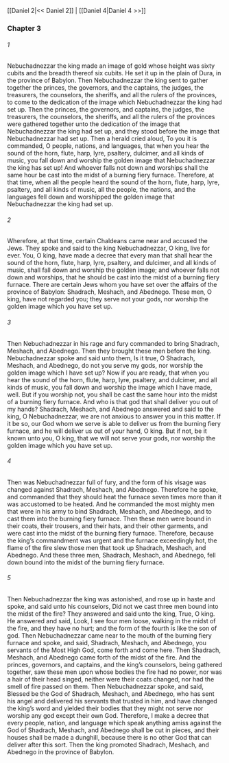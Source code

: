 [[Daniel 2|<< Daniel 2]]  |  [[Daniel 4|Daniel 4 >>]]

### Chapter 3
###### 1
Nebuchadnezzar the king made an image of gold whose height was sixty cubits and the breadth thereof six cubits. He set it up in the plain of Dura, in the province of Babylon. Then Nebuchadnezzar the king sent to gather together the princes, the governors, and the captains, the judges, the treasurers, the counselors, the sheriffs, and all the rulers of the provinces, to come to the dedication of the image which Nebuchadnezzar the king had set up. Then the princes, the governors, and captains, the judges, the treasurers, the counselors, the sheriffs, and all the rulers of the provinces were gathered together unto the dedication of the image that Nebuchadnezzar the king had set up, and they stood before the image that Nebuchadnezzar had set up. Then a herald cried aloud, To you it is commanded, O people, nations, and languages, that when you hear the sound of the horn, flute, harp, lyre, psaltery, dulcimer, and all kinds of music, you fall down and worship the golden image that Nebuchadnezzar the king has set up! And whoever falls not down and worships shall the same hour be cast into the midst of a burning fiery furnace. Therefore, at that time, when all the people heard the sound of the horn, flute, harp, lyre, psaltery, and all kinds of music, all the people, the nations, and the languages fell down and worshipped the golden image that Nebuchadnezzar the king had set up.

###### 2
Wherefore, at that time, certain Chaldeans came near and accused the Jews. They spoke and said to the king Nebuchadnezzar, O king, live for ever. You, O king, have made a decree that every man that shall hear the sound of the horn, flute, harp, lyre, psaltery, and dulcimer, and all kinds of music, shall fall down and worship the golden image; and whoever falls not down and worships, that he should be cast into the midst of a burning fiery furnace. There are certain Jews whom you have set over the affairs of the province of Babylon: Shadrach, Meshach, and Abednego. These men, O king, have not regarded you; they serve not your gods, nor worship the golden image which you have set up.

###### 3
Then Nebuchadnezzar in his rage and fury commanded to bring Shadrach, Meshach, and Abednego. Then they brought these men before the king. Nebuchadnezzar spoke and said unto them, Is it true, O Shadrach, Meshach, and Abednego, do not you serve my gods, nor worship the golden image which I have set up? Now if you are ready, that when you hear the sound of the horn, flute, harp, lyre, psaltery, and dulcimer, and all kinds of music, you fall down and worship the image which I have made, well. But if you worship not, you shall be cast the same hour into the midst of a burning fiery furnace. And who is that god that shall deliver you out of my hands? Shadrach, Meshach, and Abednego answered and said to the king, O Nebuchadnezzar, we are not anxious to answer you in this matter. If it be so, our God whom we serve is able to deliver us from the burning fiery furnace, and he will deliver us out of your hand, O king. But if not, be it known unto you, O king, that we will not serve your gods, nor worship the golden image which you have set up.

###### 4
Then was Nebuchadnezzar full of fury, and the form of his visage was changed against Shadrach, Meshach, and Abednego. Therefore he spoke, and commanded that they should heat the furnace seven times more than it was accustomed to be heated. And he commanded the most mighty men that were in his army to bind Shadrach, Meshach, and Abednego, and to cast them into the burning fiery furnace. Then these men were bound in their coats, their trousers, and their hats, and their other garments, and were cast into the midst of the burning fiery furnace. Therefore, because the king’s commandment was urgent and the furnace exceedingly hot, the flame of the fire slew those men that took up Shadrach, Meshach, and Abednego. And these three men, Shadrach, Meshach, and Abednego, fell down bound into the midst of the burning fiery furnace.

###### 5
Then Nebuchadnezzar the king was astonished, and rose up in haste and spoke, and said unto his counselors, Did not we cast three men bound into the midst of the fire? They answered and said unto the king, True, O king. He answered and said, Look, I see four men loose, walking in the midst of the fire, and they have no hurt; and the form of the fourth is like the son of god. Then Nebuchadnezzar came near to the mouth of the burning fiery furnace and spoke, and said, Shadrach, Meshach, and Abednego, you servants of the Most High God, come forth and come here. Then Shadrach, Meshach, and Abednego came forth of the midst of the fire. And the princes, governors, and captains, and the king’s counselors, being gathered together, saw these men upon whose bodies the fire had no power, nor was a hair of their head singed, neither were their coats changed, nor had the smell of fire passed on them. Then Nebuchadnezzar spoke, and said, Blessed be the God of Shadrach, Meshach, and Abednego, who has sent his angel and delivered his servants that trusted in him, and have changed the king’s word and yielded their bodies that they might not serve nor worship any god except their own God. Therefore, I make a decree that every people, nation, and language which speak anything amiss against the God of Shadrach, Meshach, and Abednego shall be cut in pieces, and their houses shall be made a dunghill, because there is no other God that can deliver after this sort. Then the king promoted Shadrach, Meshach, and Abednego in the province of Babylon.